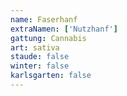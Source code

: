 ```yaml
---
name: Faserhanf
extraNamen: ['Nutzhanf']
gattung: Cannabis
art: sativa
staude: false
winter: false
karlsgarten: false
---
```

